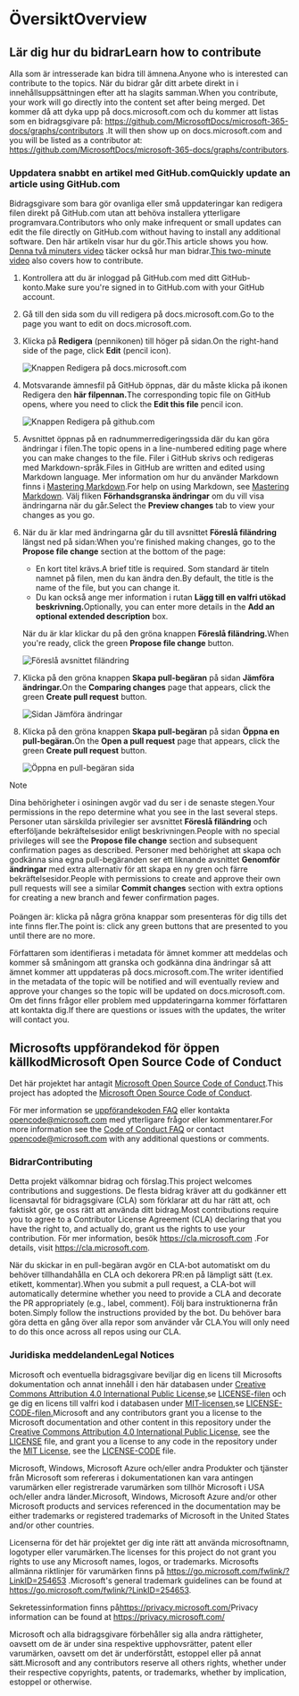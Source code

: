 # <a name="overview"></a><span data-ttu-id="be931-101">Översikt</span><span class="sxs-lookup"><span data-stu-id="be931-101">Overview</span></span>

## <a name="learn-how-to-contribute"></a><span data-ttu-id="be931-102">Lär dig hur du bidrar</span><span class="sxs-lookup"><span data-stu-id="be931-102">Learn how to contribute</span></span>

<span data-ttu-id="be931-103">Alla som är intresserade kan bidra till ämnena.</span><span class="sxs-lookup"><span data-stu-id="be931-103">Anyone who is interested can contribute to the topics.</span></span> <span data-ttu-id="be931-104">När du bidrar går ditt arbete direkt in i innehållsuppsättningen efter att ha slagits samman.</span><span class="sxs-lookup"><span data-stu-id="be931-104">When you contribute, your work will go directly into the content set after being merged.</span></span> <span data-ttu-id="be931-105">Det kommer då att dyka upp på docs.microsoft.com och du kommer att listas som en bidragsgivare på: <https://github.com/MicrosoftDocs/microsoft-365-docs/graphs/contributors> .</span><span class="sxs-lookup"><span data-stu-id="be931-105">It will then show up on docs.microsoft.com and you will be listed as a contributor at: <https://github.com/MicrosoftDocs/microsoft-365-docs/graphs/contributors>.</span></span>

### <a name="quickly-update-an-article-using-githubcom"></a><span data-ttu-id="be931-106">Uppdatera snabbt en artikel med GitHub.com</span><span class="sxs-lookup"><span data-stu-id="be931-106">Quickly update an article using GitHub.com</span></span>

<span data-ttu-id="be931-107">Bidragsgivare som bara gör ovanliga eller små uppdateringar kan redigera filen direkt på GitHub.com utan att behöva installera ytterligare programvara.</span><span class="sxs-lookup"><span data-stu-id="be931-107">Contributors who only make infrequent or small updates can edit the file directly on GitHub.com without having to install any additional software.</span></span> <span data-ttu-id="be931-108">Den här artikeln visar hur du gör.</span><span class="sxs-lookup"><span data-stu-id="be931-108">This article shows you how.</span></span> <span data-ttu-id="be931-109">[Denna två minuters video](https://www.microsoft.com/videoplayer/embed/RE1XQTG) täcker också hur man bidrar.</span><span class="sxs-lookup"><span data-stu-id="be931-109">[This two-minute video](https://www.microsoft.com/videoplayer/embed/RE1XQTG) also covers how to contribute.</span></span>

1. <span data-ttu-id="be931-110">Kontrollera att du är inloggad på GitHub.com med ditt GitHub-konto.</span><span class="sxs-lookup"><span data-stu-id="be931-110">Make sure you're signed in to GitHub.com with your GitHub account.</span></span>
2. <span data-ttu-id="be931-111">Gå till den sida som du vill redigera på docs.microsoft.com.</span><span class="sxs-lookup"><span data-stu-id="be931-111">Go to the page you want to edit on docs.microsoft.com.</span></span>
3. <span data-ttu-id="be931-112">Klicka på **Redigera** (pennikonen) till höger på sidan.</span><span class="sxs-lookup"><span data-stu-id="be931-112">On the right-hand side of the page, click **Edit** (pencil icon).</span></span>

   ![Knappen Redigera på docs.microsoft.com](microsoft-365/media/quick-update-edit.png)

4. <span data-ttu-id="be931-114">Motsvarande ämnesfil på GitHub öppnas, där du måste klicka på ikonen Redigera den **här filpennan.**</span><span class="sxs-lookup"><span data-stu-id="be931-114">The corresponding topic file on GitHub opens, where you need to click the **Edit this file** pencil icon.</span></span>

   ![Knappen Redigera på github.com](microsoft-365/media/quick-update-github.png)

5. <span data-ttu-id="be931-116">Avsnittet öppnas på en radnummerredigeringssida där du kan göra ändringar i filen.</span><span class="sxs-lookup"><span data-stu-id="be931-116">The topic opens in a line-numbered editing page where you can make changes to the file.</span></span> <span data-ttu-id="be931-117">Filer i GitHub skrivs och redigeras med Markdown-språk.</span><span class="sxs-lookup"><span data-stu-id="be931-117">Files in GitHub are written and edited using Markdown language.</span></span> <span data-ttu-id="be931-118">Mer information om hur du använder Markdown finns i [Mastering Markdown](https://guides.github.com/features/mastering-markdown/).</span><span class="sxs-lookup"><span data-stu-id="be931-118">For help on using Markdown, see [Mastering Markdown](https://guides.github.com/features/mastering-markdown/).</span></span> <span data-ttu-id="be931-119">Välj fliken **Förhandsgranska ändringar** om du vill visa ändringarna när du går.</span><span class="sxs-lookup"><span data-stu-id="be931-119">Select the **Preview changes** tab to view your changes as you go.</span></span>

6. <span data-ttu-id="be931-120">När du är klar med ändringarna går du till avsnittet **Föreslå filändring** längst ned på sidan:</span><span class="sxs-lookup"><span data-stu-id="be931-120">When you're finished making changes, go to the **Propose file change** section at the bottom of the page:</span></span>

   - <span data-ttu-id="be931-121">En kort titel krävs.</span><span class="sxs-lookup"><span data-stu-id="be931-121">A brief title is required.</span></span> <span data-ttu-id="be931-122">Som standard är titeln namnet på filen, men du kan ändra den.</span><span class="sxs-lookup"><span data-stu-id="be931-122">By default, the title is the name of the file, but you can change it.</span></span>
   - <span data-ttu-id="be931-123">Du kan också ange mer information i rutan **Lägg till en valfri utökad beskrivning.**</span><span class="sxs-lookup"><span data-stu-id="be931-123">Optionally, you can enter more details in the **Add an optional extended description** box.</span></span>

   <span data-ttu-id="be931-124">När du är klar klickar du på den gröna knappen **Föreslå filändring.**</span><span class="sxs-lookup"><span data-stu-id="be931-124">When you're ready, click the green **Propose file change** button.</span></span>

   ![Föreslå avsnittet filändring](microsoft-365/media/propose-file-change.png)

7. <span data-ttu-id="be931-126">Klicka på den gröna knappen **Skapa pull-begäran** på sidan **Jämföra ändringar.**</span><span class="sxs-lookup"><span data-stu-id="be931-126">On the **Comparing changes** page that appears, click the green **Create pull request** button.</span></span>

   ![Sidan Jämföra ändringar](microsoft-365/media/comparing-changes-page.png)

8. <span data-ttu-id="be931-128">Klicka på den gröna knappen **Skapa pull-begäran** på sidan **Öppna en pull-begäran.**</span><span class="sxs-lookup"><span data-stu-id="be931-128">On the **Open a pull request** page that appears, click the green **Create pull request** button.</span></span>

   ![Öppna en pull-begäran sida](microsoft-365/media/open-a-pull-request-page.png)

> [!NOTE]
> <span data-ttu-id="be931-130">Dina behörigheter i osiningen avgör vad du ser i de senaste stegen.</span><span class="sxs-lookup"><span data-stu-id="be931-130">Your permissions in the repo determine what you see in the last several steps.</span></span> <span data-ttu-id="be931-131">Personer utan särskilda privilegier ser avsnittet **Föreslå filändring** och efterföljande bekräftelsesidor enligt beskrivningen.</span><span class="sxs-lookup"><span data-stu-id="be931-131">People with no special privileges will see the **Propose file change** section and subsequent confirmation pages as described.</span></span> <span data-ttu-id="be931-132">Personer med behörighet att skapa och godkänna sina egna pull-begäranden ser ett liknande avsnittet **Genomför ändringar** med extra alternativ för att skapa en ny gren och färre bekräftelsesidor.</span><span class="sxs-lookup"><span data-stu-id="be931-132">People with permissions to create and approve their own pull requests will see a similar **Commit changes** section with extra options for creating a new branch and fewer confirmation pages.</span></span><br/><br/><span data-ttu-id="be931-133">Poängen är: klicka på några gröna knappar som presenteras för dig tills det inte finns fler.</span><span class="sxs-lookup"><span data-stu-id="be931-133">The point is: click any green buttons that are presented to you until there are no more.</span></span>

<span data-ttu-id="be931-134">Författaren som identifieras i metadata för ämnet kommer att meddelas och kommer så småningom att granska och godkänna dina ändringar så att ämnet kommer att uppdateras på docs.microsoft.com.</span><span class="sxs-lookup"><span data-stu-id="be931-134">The writer identified in the metadata of the topic will be notified and will eventually review and approve your changes so the topic will be updated on docs.microsoft.com.</span></span> <span data-ttu-id="be931-135">Om det finns frågor eller problem med uppdateringarna kommer författaren att kontakta dig.</span><span class="sxs-lookup"><span data-stu-id="be931-135">If there are questions or issues with the updates, the writer will contact you.</span></span>

## <a name="microsoft-open-source-code-of-conduct"></a><span data-ttu-id="be931-136">Microsofts uppförandekod för öppen källkod</span><span class="sxs-lookup"><span data-stu-id="be931-136">Microsoft Open Source Code of Conduct</span></span>

<span data-ttu-id="be931-137">Det här projektet har antagit [Microsoft Open Source Code of Conduct](https://opensource.microsoft.com/codeofconduct/).</span><span class="sxs-lookup"><span data-stu-id="be931-137">This project has adopted the [Microsoft Open Source Code of Conduct](https://opensource.microsoft.com/codeofconduct/).</span></span>

<span data-ttu-id="be931-138">För mer information se [uppförandekoden FAQ](https://opensource.microsoft.com/codeofconduct/faq/) eller kontakta [opencode@microsoft.com](mailto:opencode@microsoft.com) med ytterligare frågor eller kommentarer.</span><span class="sxs-lookup"><span data-stu-id="be931-138">For more information see the [Code of Conduct FAQ](https://opensource.microsoft.com/codeofconduct/faq/) or contact [opencode@microsoft.com](mailto:opencode@microsoft.com) with any additional questions or comments.</span></span>

### <a name="contributing"></a><span data-ttu-id="be931-139">Bidrar</span><span class="sxs-lookup"><span data-stu-id="be931-139">Contributing</span></span>

<span data-ttu-id="be931-140">Detta projekt välkomnar bidrag och förslag.</span><span class="sxs-lookup"><span data-stu-id="be931-140">This project welcomes contributions and suggestions.</span></span>  <span data-ttu-id="be931-141">De flesta bidrag kräver att du godkänner ett licensavtal för bidragsgivare (CLA) som förklarar att du har rätt att, och faktiskt gör, ge oss rätt att använda ditt bidrag.</span><span class="sxs-lookup"><span data-stu-id="be931-141">Most contributions require you to agree to a Contributor License Agreement (CLA) declaring that you have the right to, and actually do, grant us the rights to use your contribution.</span></span> <span data-ttu-id="be931-142">För mer information, besök <https://cla.microsoft.com> .</span><span class="sxs-lookup"><span data-stu-id="be931-142">For details, visit <https://cla.microsoft.com>.</span></span>

<span data-ttu-id="be931-143">När du skickar in en pull-begäran avgör en CLA-bot automatiskt om du behöver tillhandahålla en CLA och dekorera PR:en på lämpligt sätt (t.ex. etikett, kommentar).</span><span class="sxs-lookup"><span data-stu-id="be931-143">When you submit a pull request, a CLA-bot will automatically determine whether you need to provide a CLA and decorate the PR appropriately (e.g., label, comment).</span></span> <span data-ttu-id="be931-144">Följ bara instruktionerna från boten.</span><span class="sxs-lookup"><span data-stu-id="be931-144">Simply follow the instructions provided by the bot.</span></span> <span data-ttu-id="be931-145">Du behöver bara göra detta en gång över alla repor som använder vår CLA.</span><span class="sxs-lookup"><span data-stu-id="be931-145">You will only need to do this once across all repos using our CLA.</span></span>

### <a name="legal-notices"></a><span data-ttu-id="be931-146">Juridiska meddelanden</span><span class="sxs-lookup"><span data-stu-id="be931-146">Legal Notices</span></span>

<span data-ttu-id="be931-147">Microsoft och eventuella bidragsgivare beviljar dig en licens till Microsofts dokumentation och annat innehåll i den här databasen under [Creative Commons Attribution 4.0 International Public License,](https://creativecommons.org/licenses/by/4.0/legalcode)se [LICENSE-filen](LICENSE) och ge dig en licens till valfri kod i databasen under [MIT-licensen,](https://opensource.org/licenses/MIT)se [LICENSE-CODE-filen.](LICENSE-CODE)</span><span class="sxs-lookup"><span data-stu-id="be931-147">Microsoft and any contributors grant you a license to the Microsoft documentation and other content in this repository under the [Creative Commons Attribution 4.0 International Public License](https://creativecommons.org/licenses/by/4.0/legalcode), see the [LICENSE](LICENSE) file, and grant you a license to any code in the repository under the [MIT License](https://opensource.org/licenses/MIT), see the [LICENSE-CODE](LICENSE-CODE) file.</span></span>

<span data-ttu-id="be931-148">Microsoft, Windows, Microsoft Azure och/eller andra Produkter och tjänster från Microsoft som refereras i dokumentationen kan vara antingen varumärken eller registrerade varumärken som tillhör Microsoft i USA och/eller andra länder.</span><span class="sxs-lookup"><span data-stu-id="be931-148">Microsoft, Windows, Microsoft Azure and/or other Microsoft products and services referenced in the documentation may be either trademarks or registered trademarks of Microsoft in the United States and/or other countries.</span></span>

<span data-ttu-id="be931-149">Licenserna för det här projektet ger dig inte rätt att använda microsoftnamn, logotyper eller varumärken.</span><span class="sxs-lookup"><span data-stu-id="be931-149">The licenses for this project do not grant you rights to use any Microsoft names, logos, or trademarks.</span></span> <span data-ttu-id="be931-150">Microsofts allmänna riktlinjer för varumärken finns på <https://go.microsoft.com/fwlink/?LinkID=254653> .</span><span class="sxs-lookup"><span data-stu-id="be931-150">Microsoft's general trademark guidelines can be found at <https://go.microsoft.com/fwlink/?LinkID=254653>.</span></span>

<span data-ttu-id="be931-151">Sekretessinformation finns på<https://privacy.microsoft.com/></span><span class="sxs-lookup"><span data-stu-id="be931-151">Privacy information can be found at <https://privacy.microsoft.com/></span></span>

<span data-ttu-id="be931-152">Microsoft och alla bidragsgivare förbehåller sig alla andra rättigheter, oavsett om de är under sina respektive upphovsrätter, patent eller varumärken, oavsett om det är underförstått, estoppel eller på annat sätt.</span><span class="sxs-lookup"><span data-stu-id="be931-152">Microsoft and any contributors reserve all others rights, whether under their respective copyrights, patents, or trademarks, whether by implication, estoppel or otherwise.</span></span>
